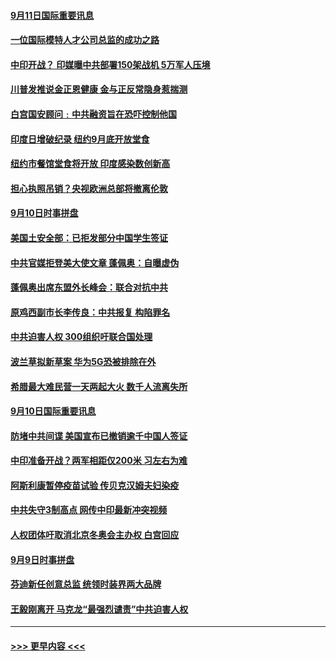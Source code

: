 #### [9月11日国际重要讯息](../pages/prog202/a102938316.md?t=09111902) 
#### [一位国际模特人才公司总监的成功之路](../pages/prog202/a102938254.md?t=09111902) 
#### [中印开战？ 印媒曝中共部署150架战机 5万军人压境](../pages/prog202/a102938020.md?t=09111902) 
#### [川普发推说金正恩健康 金与正反常隐身惹揣测](../pages/prog202/a102937910.md?t=09111902) 
#### [白宫国安顾问﹕中共融资旨在恐吓控制他国](../pages/prog202/a102937915.md?t=09111902) 
#### [印度日增破纪录  纽约9月底开放堂食](../pages/prog202/a102937777.md?t=09111902) 
#### [纽约市餐馆堂食将开放 印度感染数创新高](../pages/prog202/a102937873.md?t=09111902) 
#### [担心执照吊销？央视欧洲总部将撤离伦敦](../pages/prog202/a102937877.md?t=09111902) 
#### [9月10日时事拼盘](../pages/prog202/a102937857.md?t=09111902) 
#### [美国土安全部：已拒发部分中国学生签证](../pages/prog202/a102937782.md?t=09111902) 
#### [中共官媒拒登美大使文章 蓬佩奥：自曝虚伪](../pages/prog202/a102937791.md?t=09111902) 
#### [蓬佩奥出席东盟外长峰会：联合对抗中共](../pages/prog202/a102937773.md?t=09111902) 
#### [原鸡西副市长李传良：中共报复 构陷罪名](../pages/prog202/a102937770.md?t=09111902) 
#### [中共迫害人权 300组织吁联合国处理](../pages/prog202/a102937767.md?t=09111902) 
#### [波兰草拟新草案 华为5G恐被排除在外](../pages/prog202/a102937743.md?t=09111902) 
#### [希腊最大难民营一天两起大火 数千人流离失所](../pages/prog202/a102937567.md?t=09111902) 
#### [9月10日国际重要讯息](../pages/prog202/a102937512.md?t=09111902) 
#### [防堵中共间谍 美国宣布已撤销逾千中国人签证](../pages/prog202/a102937448.md?t=09111902) 
#### [中印准备开战？两军相距仅200米 习左右为难](../pages/prog202/a102937310.md?t=09111902) 
#### [阿斯利康暂停疫苗试验 传贝克汉姆夫妇染疫](../pages/prog202/a102936973.md?t=09111902) 
#### [中共失守3制高点 网传中印最新冲突视频](../pages/prog202/a102937097.md?t=09111902) 
#### [人权团体吁取消北京冬奥会主办权  白宫回应](../pages/prog202/a102937167.md?t=09111902) 
#### [9月9日时事拼盘](../pages/prog202/a102937147.md?t=09111902) 
#### [芬迪新任创意总监 统领时装界两大品牌](../pages/prog202/a102937131.md?t=09111902) 
#### [王毅刚离开 马克龙“最强烈谴责”中共迫害人权](../pages/prog202/a102937109.md?t=09111902) 

----
#### [ >>> 更早内容 <<< ](../indexes/prog202-earlier.md)

